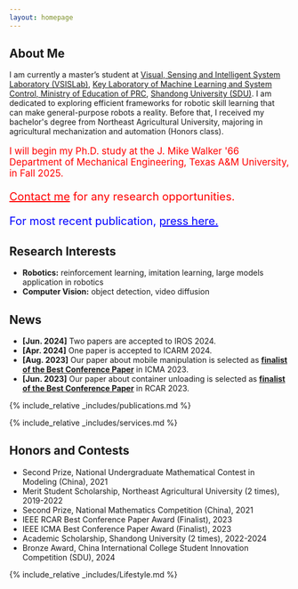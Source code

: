 ```yaml
---
layout: homepage
---
```


## About Me

I am currently a master’s student at [Visual, Sensing and Intelligent System Laboratory (VSISLab)](http://www.vsislab.com/), [Key Laboratory of Machine Learning and System Control, Ministry of Education of PRC](https://misc.sdu.edu.cn/), [Shandong University (SDU)](https://www.sdu.edu.cn/). I am dedicated to exploring efficient frameworks for robotic skill learning that can make general-purpose robots a reality. Before that, I received my bachelor's degree from Northeast Agricultural University, majoring in agricultural mechanization and automation (Honors class).

<p style="color: red;font-size: 17px;">I will begin my Ph.D. study at the J. Mike Walker '66 Department of Mechanical Engineering, Texas A&M University, in Fall 2025.</p>

<p style="color: red;font-size: 20px;">
  <a href="mailto:dayou519@tamu.edu" style="color: red; text-decoration: underline;">Contact me</a> for any research opportunities.
</p>

<p style="color: blue;font-size: 20px;">
  For most recent publication, <a href="https://scholar.google.com/citations?user=8wV8cnEAAAAJ&hl=zh-CN" style="color: blue; text-decoration: underline;">press here.</a>
</p>

## Research Interests

- **Robotics:** reinforcement learning, imitation learning, large models application in robotics
- **Computer Vision:** object detection, video diffusion


## News
- **[Jun. 2024]** Two papers are accepted to IROS 2024.
- **[Apr. 2024]** One paper is accepted to ICARM 2024.
- **[Aug. 2023]** Our paper about mobile manipulation is selected as [**finalist of the Best Conference Paper**](https://edisiondyli.github.io/assets/files/ICMA%202023%20AWARD.pdf) in ICMA 2023.
- **[Jun. 2023]** Our paper about container unloading is selected as [**finalist of the Best Conference Paper**](https://edisiondyli.github.io/assets/files/IEEE%20RCAR2023%20Best%20paper%20finalist.pdf) in RCAR 2023.

{% include_relative _includes/publications.md %}

{% include_relative _includes/services.md %}

## Honors and Contests
- Second Prize, National Undergraduate Mathematical Contest in Modeling (China), 2021
- Merit Student Scholarship, Northeast Agricultural University (2 times), 2019-2022
- Second Prize, National Mathematics Competition (China), 2021
- IEEE RCAR Best Conference Paper Award (Finalist), 2023
- IEEE ICMA Best Conference Paper Award (Finalist), 2023
- Academic Scholarship, Shandong University (2 times), 2022-2024
- Bronze Award, China International College Student Innovation Competition (SDU), 2024

{% include_relative _includes/Lifestyle.md %}

